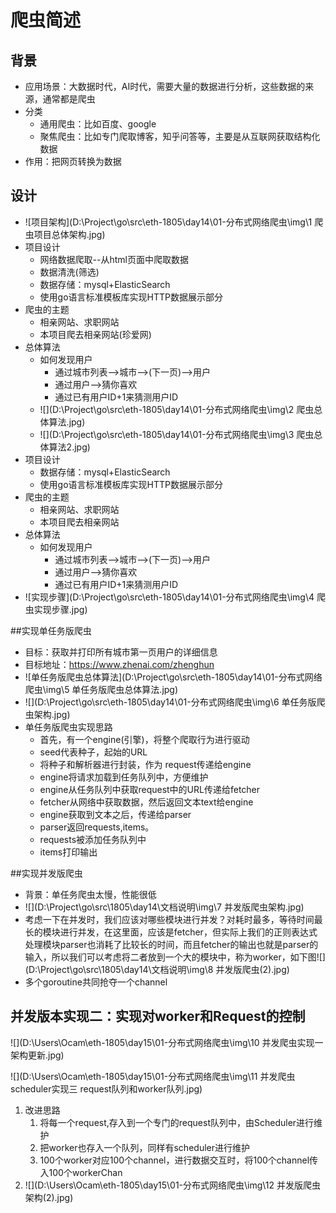 # 爬虫简述

## 背景

- 应用场景：大数据时代，AI时代，需要大量的数据进行分析，这些数据的来源，通常都是爬虫
- 分类
  - 通用爬虫：比如百度、google
  - 聚焦爬虫：比如专门爬取博客，知乎问答等，主要是从互联网获取结构化数据
- 作用：把网页转换为数据
## 设计
- ![项目架构](D:\Project\go\src\eth-1805\day14\01-分布式网络爬虫\img\1 爬虫项目总体架构.jpg)
- 项目设计
  - 网络数据爬取--从html页面中爬取数据
  - 数据清洗(筛选)
  - 数据存储：mysql+ElasticSearch
  - 使用go语言标准模板库实现HTTP数据展示部分
- 爬虫的主题
  - 相亲网站、求职网站
  - 本项目爬去相亲网站(珍爱网)
- 总体算法
  - 如何发现用户
    - 通过城市列表-->城市-->(下一页)-->用户
    - 通过用户-->猜你喜欢
    - 通过已有用户ID+1来猜测用户ID
  - ![](D:\Project\go\src\eth-1805\day14\01-分布式网络爬虫\img\2 爬虫总体算法.jpg)
  - ![](D:\Project\go\src\eth-1805\day14\01-分布式网络爬虫\img\3 爬虫总体算法2.jpg)
- 项目设计
  - 数据存储：mysql+ElasticSearch
  - 使用go语言标准模板库实现HTTP数据展示部分
- 爬虫的主题
  - 相亲网站、求职网站
  - 本项目爬去相亲网站
- 总体算法
  - 如何发现用户
    - 通过城市列表-->城市-->(下一页)-->用户
    - 通过用户-->猜你喜欢
    - 通过已有用户ID+1来猜测用户ID
- ![实现步骤](D:\Project\go\src\eth-1805\day14\01-分布式网络爬虫\img\4 爬虫实现步骤.jpg)

##实现单任务版爬虫

- 目标：获取并打印所有城市第一页用户的详细信息
- 目标地址：https://www.zhenai.com/zhenghun
- ![单任务版爬虫总体算法](D:\Project\go\src\eth-1805\day14\01-分布式网络爬虫\img\5 单任务版爬虫总体算法.jpg)
- ![](D:\Project\go\src\eth-1805\day14\01-分布式网络爬虫\img\6 单任务版爬虫架构.jpg)
- 单任务版爬虫实现思路
  - 首先，有一个engine(引擎)，将整个爬取行为进行驱动
  - seed代表种子，起始的URL
  - 将种子和解析器进行封装，作为 request传递给engine
  - engine将请求加载到任务队列中，方便维护
  - engine从任务队列中获取request中的URL传递给fetcher
  - fetcher从网络中获取数据，然后返回文本text给engine
  - engine获取到文本之后，传递给parser
  - parser返回requests,items。
  - requests被添加任务队列中
  - items打印输出

##实现并发版爬虫

- 背景：单任务爬虫太慢，性能很低
- ![](D:\Project\go\src\1805\day14\文档说明\img\7 并发版爬虫架构.jpg)
- 考虑一下在并发时，我们应该对哪些模块进行并发？对耗时最多，等待时间最长的模块进行并发，在这里面，应该是fetcher，但实际上我们的正则表达式处理模块parser也消耗了比较长的时间，而且fetcher的输出也就是parser的输入，所以我们可以考虑将二者放到一个大的模块中，称为worker，如下图![](D:\Project\go\src\1805\day14\文档说明\img\8 并发版爬虫(2).jpg)
- 多个goroutine共同抢夺一个channel

## 并发版本实现二：实现对worker和Request的控制

![](D:\Users\Ocam\eth-1805\day15\01-分布式网络爬虫\img\10 并发爬虫实现一架构更新.jpg)

![](D:\Users\Ocam\eth-1805\day15\01-分布式网络爬虫\img\11 并发爬虫scheduler实现三 request队列和worker队列.jpg)

1. 改进思路
   1. 将每一个request,存入到一个专门的request队列中，由Scheduler进行维护
   2. 把worker也存入一个队列，同样有scheduler进行维护
   3. 100个worker对应100个channel，进行数据交互时，将100个channel传入100个workerChan
2. ![](D:\Users\Ocam\eth-1805\day15\01-分布式网络爬虫\img\12 并发版爬虫架构(2).jpg)


